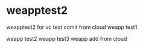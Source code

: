 # weapptest2
weapptest2 for vc test
comit from cloud
weapp test1


weapp test2
weapp test3
weapp add from cloud
